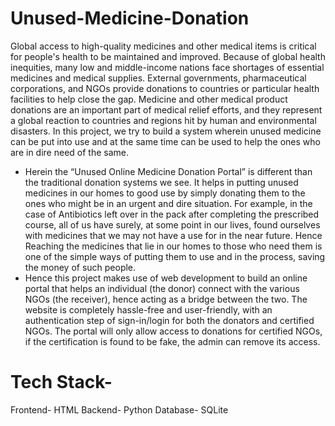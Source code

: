 # Unused-Medicine-Donation
Global access to high-quality medicines and other medical items is critical for people's health to be maintained and improved. Because of global health inequities, many low and middle-income nations face shortages of essential medicines and medical supplies. External governments, pharmaceutical corporations, and NGOs provide donations to countries or particular health facilities to help close the gap. Medicine and other medical product donations are an important part of medical relief efforts, and they represent a global reaction to countries and regions hit by human and environmental disasters.
In this project, we try to build a system wherein unused medicine can be put into use and at the same time can be used to help the ones who are in dire need of the same. 

- Herein the “Unused Online Medicine Donation Portal” is different than the traditional donation systems we see. It helps in putting unused medicines in our homes to good use by simply donating them to the ones who might be in an urgent and dire situation. For example, in the case of Antibiotics left over in the pack after completing the prescribed course, all of us have surely, at some point in our lives, found ourselves with medicines that we may not have a use for in the near future. Hence Reaching the medicines that lie in our homes to those who need them is one of the simple ways of putting them to use and in the process, saving the money of such people.
- Hence this project makes use of web development to build an online portal that helps an individual (the donor) connect with the various NGOs (the receiver), hence acting as a bridge between the two. The website is completely hassle-free and user-friendly, with an authentication step of sign-in/login for both the donators and certified NGOs. The portal will only allow access to donations for certified NGOs, if the certification is found to be fake, the admin can remove its access.
# Tech Stack-
Frontend- HTML
Backend- Python
Database- SQLite
